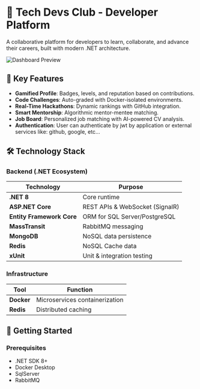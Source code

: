 # 🚀 Tech Devs Club - Developer Platform

A collaborative platform for developers to learn, collaborate, and advance their careers, built with modern .NET architecture.

<img src="https://via.placeholder.com/800x400?text=Sample+Dashboard" alt="Dashboard Preview">

## 🌟 Key Features
- **Gamified Profile**: Badges, levels, and reputation based on contributions.
- **Code Challenges**: Auto-graded with Docker-isolated environments.
- **Real-Time Hackathons**: Dynamic rankings with GitHub integration.
- **Smart Mentorship**: Algorithmic mentor-mentee matching.
- **Job Board**: Personalized job matching with AI-powered CV analysis.
- **Authentication**: User can authenticate by jwt by application or external services like: github, google, etc...

## 🛠️ Technology Stack
### Backend (.NET Ecosystem)
| Technology            | Purpose                                  |
|-----------------------|------------------------------------------|
| **.NET 8**            | Core runtime                             |
| **ASP.NET Core**      | REST APIs & WebSocket (SignalR)          |
| **Entity Framework Core** | ORM for SQL Server/PostgreSQL        |
| **MassTransit**       | RabbitMQ messaging                       |
| **MongoDB**           | NoSQL data persistence                   |
| **Redis**             | NoSQL Cache data                         |
| **xUnit**             | Unit & integration testing               |

### Infrastructure
| Tool                  | Function                                 |
|-----------------------|------------------------------------------|
| **Docker**            | Microservices containerization           |
| **Redis**             | Distributed caching                      |

## 🚀 Getting Started
### Prerequisites
- .NET SDK 8+
- Docker Desktop
- SqlServer
- RabbitMQ
